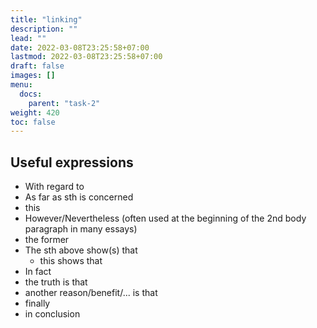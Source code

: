 ```yaml
---
title: "linking"
description: ""
lead: ""
date: 2022-03-08T23:25:58+07:00
lastmod: 2022-03-08T23:25:58+07:00
draft: false
images: []
menu:
  docs:
    parent: "task-2"
weight: 420
toc: false
---
```


## Useful expressions

- With regard to
- As far as sth is concerned
- this
- However/Nevertheless (often used at the beginning of the 2nd body paragraph in many essays)
- the former
- The sth above show(s) that
  - this shows that
- In fact
- the truth is that
- another reason/benefit/... is that
- finally
- in conclusion
